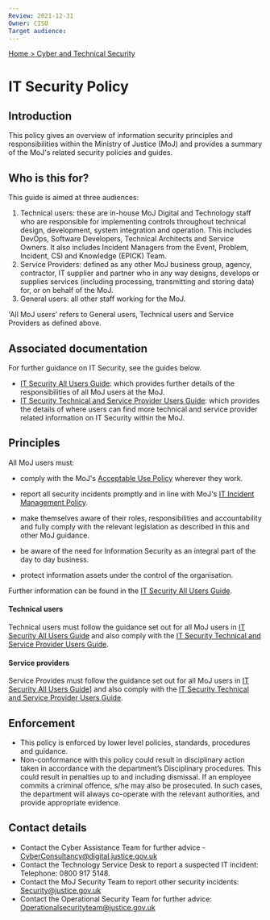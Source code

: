 ```yaml
---
Review: 2021-12-31
Owner: CISO
Target audience:
---
```


[Home > Cyber and Technical Security](../..)

[spf]: https://www.gov.uk/government/publications/security-policy-framework

# IT Security Policy

## Introduction

This policy gives an overview of information security principles and responsibilities within the Ministry of Justice (MoJ) and provides a summary of the MoJ's related security policies and guides.

## Who is this for?

This guide is aimed at three audiences:

1. Technical users: these are in-house MoJ Digital and Technology staff who are responsible for implementing controls throughout technical design, development, system integration and operation. This includes DevOps, Software Developers, Technical Architects and Service Owners. It also includes Incident Managers from the Event, Problem, Incident, CSI and Knowledge (EPICK) Team.
2. Service Providers: defined as any other MoJ business group, agency, contractor, IT supplier and partner who in any way designs, develops or supplies services (including processing, transmitting and storing data) for, or on behalf of the MoJ.
3. General users: all other staff working for the MoJ.

'All MoJ users' refers to General users, Technical users and Service Providers as defined above.

## Associated documentation

For further guidance on IT Security, see the guides below.

* [IT Security All Users Guide](https://github.com/ministryofjustice/security-guidance/blob/Local/policies/it-security-all-users-guide.md): which provides further details of the responsibilities of all MoJ users at the MoJ.
* [IT Security Technical and Service Provider Users Guide](https://github.com/ministryofjustice/security-guidance/blob/Local/policies/it-security-technical-and-service-provider-users-guide.md): which provides the details of where users can find more technical and service provider related information on IT Security within the MoJ.

## Principles


All MoJ users must:

- comply with the MoJ's [Acceptable Use Policy](https://github.com/ministryofjustice/security-guidance/blob/Local/policies/acceptable-use-policy.md) wherever they work.

- report all security incidents promptly and in line with MoJ's [IT Incident Management Policy](https://intranet.justice.gov.uk/guidance/security/it-computer-security/ict-security-policy-framework/it-incident-management-policy/).

- make themselves aware of their roles, responsibilities and accountability and fully comply with the relevant legislation as described in this
and other MoJ guidance.

- be aware of the need for Information Security as an integral part of the day to day business.

- protect information assets under the control of the organisation.  

Further information can be found in the [IT Security All Users Guide](https://github.com/ministryofjustice/security-guidance/blob/Local/policies/it-security-all-users-guide.md).

#### Technical users

Technical users must follow the guidance set out for all MoJ users in [IT Security All Users Guide](https://github.com/ministryofjustice/security-guidance/blob/Local/policies/it-security-all-users-guide.md) and also comply with the [IT Security Technical and Service Provider Users Guide](https://github.com/ministryofjustice/security-guidance/blob/Local/policies/it-security-technical-and-service-provider-users-guide.md).

#### Service providers

Service Provides must follow the guidance set out for all MoJ users in [IT Security All Users Guide](../it-security-all-users-guide/)] and also comply with the [IT Security Technical and Service Provider Users Guide](https://github.com/ministryofjustice/security-guidance/blob/Local/policies/it-security-technical-and-service-provider-users-guide.md).

## Enforcement
- This policy is enforced by lower level policies, standards, procedures and guidance.
- Non-conformance with this policy could result in disciplinary action taken in accordance with the department’s Disciplinary procedures. This could result in penalties up to and including dismissal. If an employee commits a criminal offence, s/he may also be prosecuted. In such cases, the department will always co-operate with the relevant authorities, and provide appropriate evidence.

## Contact details

- Contact the Cyber Assistance Team for further advice - [CyberConsultancy@digital.justice.gov.uk](mailto:CyberConsultancy@digital.justice.gov.uk)
- Contact the Technology Service Desk to report a suspected IT incident: Telephone: 0800 917 5148.
- Contact the MoJ Security Team to report other security incidents: [Security@justice.gov.uk](mailto:Security@justice.gov.uk)
- Contact the Operational Security Team for further advice: [Operationalsecurityteam@justice.gov.uk](mailto:operationalsecurityteam@justice.gov.uk)
